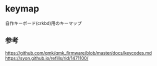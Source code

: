 # keymap
自作キーボード(crkbd)用のキーマップ
## 参考
https://github.com/qmk/qmk_firmware/blob/master/docs/keycodes.md  
https://syon.github.io/refills/rid/1471100/  

